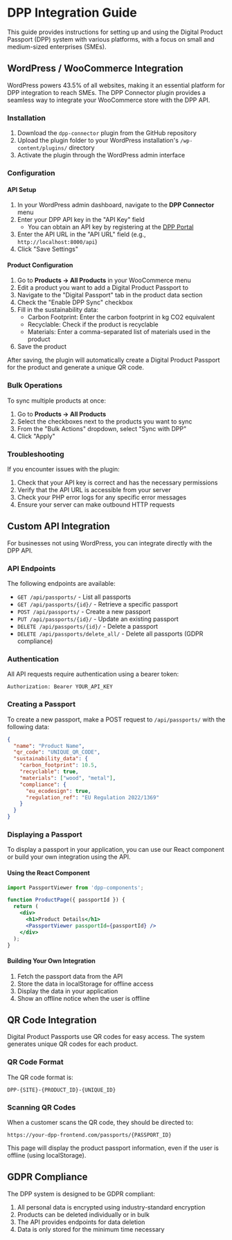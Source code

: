 # DPP Integration Guide

This guide provides instructions for setting up and using the Digital Product Passport (DPP) system with various platforms, with a focus on small and medium-sized enterprises (SMEs).

## WordPress / WooCommerce Integration

WordPress powers 43.5% of all websites, making it an essential platform for DPP integration to reach SMEs. The DPP Connector plugin provides a seamless way to integrate your WooCommerce store with the DPP API.

### Installation

1. Download the `dpp-connector` plugin from the GitHub repository
2. Upload the plugin folder to your WordPress installation's `/wp-content/plugins/` directory
3. Activate the plugin through the WordPress admin interface

### Configuration

#### API Setup

1. In your WordPress admin dashboard, navigate to the **DPP Connector** menu
2. Enter your DPP API key in the "API Key" field
   - You can obtain an API key by registering at the [DPP Portal](http://localhost:8000/admin/)
3. Enter the API URL in the "API URL" field (e.g., `http://localhost:8000/api`)
4. Click "Save Settings"

#### Product Configuration

1. Go to **Products → All Products** in your WooCommerce menu
2. Edit a product you want to add a Digital Product Passport to
3. Navigate to the "Digital Passport" tab in the product data section
4. Check the "Enable DPP Sync" checkbox
5. Fill in the sustainability data:
   - Carbon Footprint: Enter the carbon footprint in kg CO2 equivalent
   - Recyclable: Check if the product is recyclable
   - Materials: Enter a comma-separated list of materials used in the product
6. Save the product

After saving, the plugin will automatically create a Digital Product Passport for the product and generate a unique QR code.

### Bulk Operations

To sync multiple products at once:

1. Go to **Products → All Products**
2. Select the checkboxes next to the products you want to sync
3. From the "Bulk Actions" dropdown, select "Sync with DPP"
4. Click "Apply"

### Troubleshooting

If you encounter issues with the plugin:

1. Check that your API key is correct and has the necessary permissions
2. Verify that the API URL is accessible from your server
3. Check your PHP error logs for any specific error messages
4. Ensure your server can make outbound HTTP requests

## Custom API Integration

For businesses not using WordPress, you can integrate directly with the DPP API.

### API Endpoints

The following endpoints are available:

- `GET /api/passports/` - List all passports
- `GET /api/passports/{id}/` - Retrieve a specific passport
- `POST /api/passports/` - Create a new passport
- `PUT /api/passports/{id}/` - Update an existing passport
- `DELETE /api/passports/{id}/` - Delete a passport
- `DELETE /api/passports/delete_all/` - Delete all passports (GDPR compliance)

### Authentication

All API requests require authentication using a bearer token:

```
Authorization: Bearer YOUR_API_KEY
```

### Creating a Passport

To create a new passport, make a POST request to `/api/passports/` with the following data:

```json
{
  "name": "Product Name",
  "qr_code": "UNIQUE_QR_CODE",
  "sustainability_data": {
    "carbon_footprint": 10.5,
    "recyclable": true,
    "materials": ["wood", "metal"],
    "compliance": {
      "eu_ecodesign": true,
      "regulation_ref": "EU Regulation 2022/1369"
    }
  }
}
```

### Displaying a Passport

To display a passport in your application, you can use our React component or build your own integration using the API.

#### Using the React Component

```jsx
import PassportViewer from 'dpp-components';

function ProductPage({ passportId }) {
  return (
    <div>
      <h1>Product Details</h1>
      <PassportViewer passportId={passportId} />
    </div>
  );
}
```

#### Building Your Own Integration

1. Fetch the passport data from the API
2. Store the data in localStorage for offline access
3. Display the data in your application
4. Show an offline notice when the user is offline

## QR Code Integration

Digital Product Passports use QR codes for easy access. The system generates unique QR codes for each product.

### QR Code Format

The QR code format is:

```
DPP-{SITE}-{PRODUCT_ID}-{UNIQUE_ID}
```

### Scanning QR Codes

When a customer scans the QR code, they should be directed to:

```
https://your-dpp-frontend.com/passports/{PASSPORT_ID}
```

This page will display the product passport information, even if the user is offline (using localStorage).

## GDPR Compliance

The DPP system is designed to be GDPR compliant:

1. All personal data is encrypted using industry-standard encryption
2. Products can be deleted individually or in bulk
3. The API provides endpoints for data deletion
4. Data is only stored for the minimum time necessary 